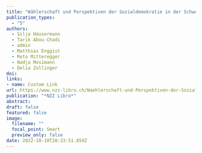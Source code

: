 ```yaml
---
title: "Wählerschaft und Perspektiven der Sozialdemokratie in der Schweiz"
publication_types:
  - "5"
authors:
  - Silja Häusermann
  - Tarik Abou-Chadi
  - admin
  - Matthias Enggist
  - Reto Mitteregger
  - Nadja Mosimann
  - Delia Zollinger
doi: 
links:
- name: Custom Link
url: https://www.nzz-libro.ch/Waehlerschaft-und-Perspektiven-der-Sozialdemokratie-in-der-Schweiz-978-3-907291-79-5?c=511
publication: "*NZZ Libro*"
abstract: 
draft: false
featured: false
image:
  filename: ""
  focal_point: Smart
  preview_only: false
date: 2022-10-10T20:33:51.859Z
---
```

